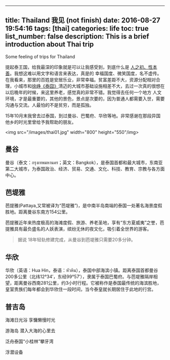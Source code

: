 
---
title: Thailand 我见 (not finish)
date: 2016-08-27 19:54:16
tags: [thai]
categories: life
toc: true
list_number: false
description: This is a brief introduction about Thai trip
---

Some feeling of trips for Thailand 

<!--more-->

提起泰王国，给我最深的印象就是可以让我感受到，到底什么是 [人之初、性本善][1]。我想这难以用文字和语言来表达，真是的 幸福国度、微笑国度，名不虚传。在我看来，那里的百姓是安居乐业，非常幸福。贫富差距不大，资源分配相对合理，小城市和[徐峥《泰囧》][2]清迈的大城市基础设施相差不大，去过一次真的很想在以后晚年的时候，来这里养老，感觉真的非常不错。我觉得去任何一个地方 人文环境，才是最重要的，其他的景色，景点是次要的，因为普通人都需要入世，需要沟通与交流。人最怕的不是贫穷，而是孤独。

15年10月末我曾去过泰国，到过曼谷、巴蜀府、华欣等地。非常感谢在那段异国他乡的时光里曾给予我帮助的朋友。

<img src="/images/thai01.jpg" width="800" height="550"/img>


## 曼谷

曼谷（泰文：กรุงเทพมหานคร；英文：Bangkok），是泰国首都和最大城市，东南亚第二大城市，为泰国政治、经济、贸易、交通、文化、科技、教育、宗教与各方面中心。

## 芭堤雅

芭提雅(Pattaya,又常被译为“芭堤雅”)，是中南半岛南端的泰国一处著名海景度假胜地。距离曼谷东南方154公里。

芭提雅近年来热度极高的海滩度假、旅游、养老圣地，享有“东方夏威夷”之誉，芭提雅具有最负盛名的人妖表演，缤纷无休的夜文化，吸引着全世界的游客。

> 据说 18年轻轨修建完成，从曼谷到芭堤雅只需要20多分钟。

## 华欣

华欣（英语：Hua Hin，泰语：หัวหิน），泰国中部海滨小镇。距离泰国首都曼谷200多公里（北纬12°34′，东经99°57′），隶属于泰国巴蜀府。与芭堤雅隔岸相望，距离曼谷西南281公里，约3小时行程。它被称作是泰国最传统的海滨胜地，皇室贵族们每年都会到华欣住一段时间，当今泰皇就长期居住于此地的行宫。

## 普吉岛

海滩日光浴 享慵懒慢时光

游海岛 潜入大海的心里去

泛舟泰国“小桂林”攀牙湾 

浮潜设备

[1]: https://zh.wikipedia.org/wiki/三字经
[2]: https://zh.wikipedia.org/wiki/人再囧途之泰囧
[3]: http://www.17u.com/destination/guide_show_3144_11.html
[11]: /images/life-thai-01.jpg
